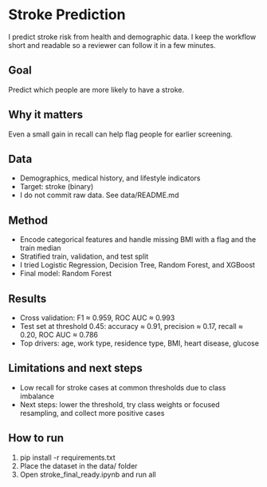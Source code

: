 # Stroke Prediction

I predict stroke risk from health and demographic data. I keep the workflow short and readable so a reviewer can follow it in a few minutes.

## Goal
Predict which people are more likely to have a stroke.

## Why it matters
Even a small gain in recall can help flag people for earlier screening.

## Data
- Demographics, medical history, and lifestyle indicators
- Target: stroke (binary)
- I do not commit raw data. See data/README.md

## Method
- Encode categorical features and handle missing BMI with a flag and the train median
- Stratified train, validation, and test split
- I tried Logistic Regression, Decision Tree, Random Forest, and XGBoost
- Final model: Random Forest

## Results
- Cross validation: F1 ≈ 0.959, ROC AUC ≈ 0.993
- Test set at threshold 0.45: accuracy ≈ 0.91, precision ≈ 0.17, recall ≈ 0.20, ROC AUC ≈ 0.786
- Top drivers: age, work type, residence type, BMI, heart disease, glucose

## Limitations and next steps
- Low recall for stroke cases at common thresholds due to class imbalance
- Next steps: lower the threshold, try class weights or focused resampling, and collect more positive cases

## How to run
1. pip install -r requirements.txt
2. Place the dataset in the data/ folder
3. Open stroke_final_ready.ipynb and run all
